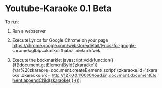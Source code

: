 Youtube-Karaoke 0.1 Beta
===============

To run:
1. Run a webserver

2. Execute Lyrics for Google Chrome on your page https://chrome.google.com/webstore/detail/lyrics-for-google-
chrome/oglbipcbkmlknhfhabolnniekmlhfoek

3. Execute the bookmarklet
    javascript:void(function(){if(!document.getElementById('zkaraoke')){var%20zkaraoke=document.createElement('script');zkaraoke.id='zkaraoke';zkaraoke.src='http://127.0.0.1:8000/load.js';document.documentElement.appendChild(zkaraoke);}}());
